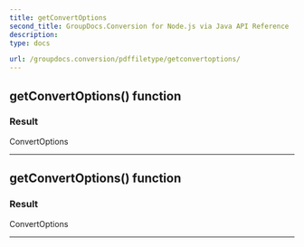 ```yaml
---
title: getConvertOptions
second_title: GroupDocs.Conversion for Node.js via Java API Reference
description: 
type: docs

url: /groupdocs.conversion/pdffiletype/getconvertoptions/
---
```


## getConvertOptions()  function


### Result
ConvertOptions


---


## getConvertOptions()  function


### Result
ConvertOptions


---


